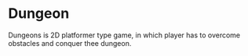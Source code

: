 # Dungeon
Dungeons is  2D platformer type game, in which player has to overcome obstacles and conquer thee dungeon.
